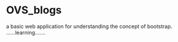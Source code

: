 # OVS_blogs
a basic web application for understanding the concept of bootstrap.
......learning.......
